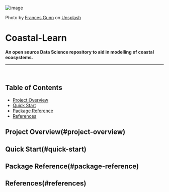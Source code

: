 ![image](imgs/frances-gunn-9dMzyieG4OI-unsplash.jpg)

Photo by <a href="https://unsplash.com/@francesgunn?utm_source=unsplash&utm_medium=referral&utm_content=creditCopyText">Frances Gunn</a> on <a href="https://unsplash.com/photos/9dMzyieG4OI?utm_source=unsplash&utm_medium=referral&utm_content=creditCopyText">Unsplash</a>
  
# Coastal-Learn

**An open source Data Science repository to aid in modelling of coastal ecosystems.**

---

<br>

## Table of Contents

- [Project Overview](#project-overview)
- [Quick Start](#quick-start)
- [Package Reference](#package-reference)
- [References](#references)

## Project Overview(#project-overview)

## Quick Start(#quick-start)

## Package Reference(#package-reference)

## References(#references)
